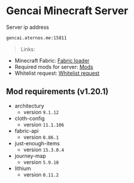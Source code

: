 # Gencai Minecraft Server
Server ip address
```sh
gencai.aternos.me:15811
```

>Links:
* Minecraft Fabric: [Fabric loader](https://fabricmc.net)
* Required mods for server: [Mods](mods)
* Whitelist request: [Whitelist request](https://github.com/jvblx/mc-server/issues/new/choose)

## Mod requirements (v1.20.1)

* architectury
    * version `9.1.12`
* cloth-config
    * version `11.1.106`
* fabric-api
    * version `0.86.1`
* just-enough-items
    * version `15.3.0.4`
* journey-map
    * version `5.9.10`
* lithium
    * version `0.11.2`
